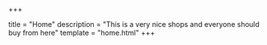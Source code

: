 +++

title = "Home"
description = "This is a very nice shops and everyone should buy from here"
template = "home.html"
+++
